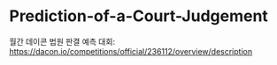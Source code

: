 # Prediction-of-a-Court-Judgement

월간 데이콘 법원 판결 예측 대회: https://dacon.io/competitions/official/236112/overview/description

